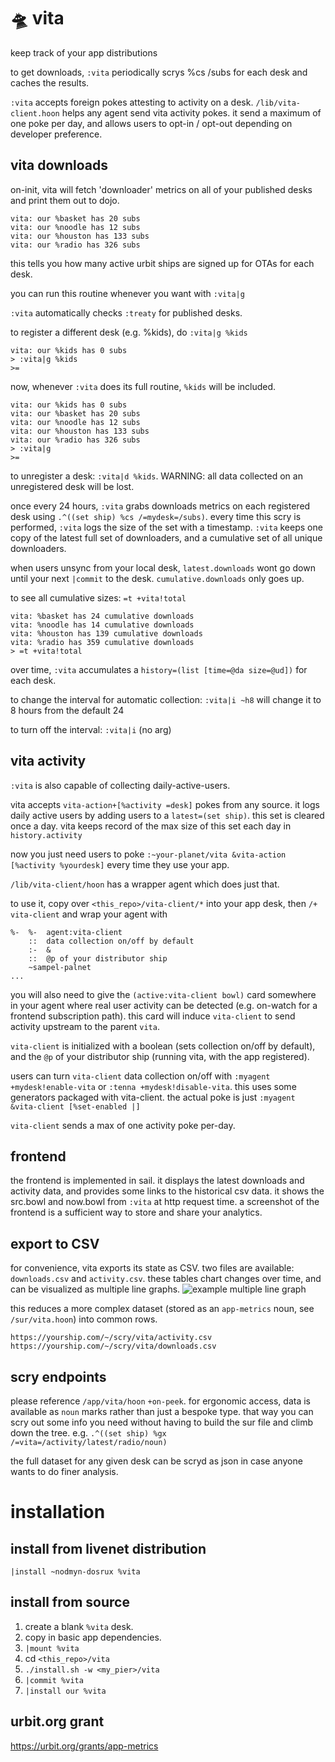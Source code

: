 # 🛸 vita

keep track of your app distributions

to get downloads, `:vita` periodically scrys %cs /subs for each desk and caches the results.

`:vita` accepts foreign pokes attesting to activity on a desk.
`/lib/vita-client.hoon` helps any agent send vita activity pokes.
it send a maximum of one poke per day, and allows users to opt-in / opt-out depending on developer preference.

## vita downloads

on-init, vita will fetch 'downloader' metrics on all of your published desks and print them out to dojo.

```
vita: our %basket has 20 subs
vita: our %noodle has 12 subs
vita: our %houston has 133 subs
vita: our %radio has 326 subs
```

this tells you how many active urbit ships are signed up for OTAs for each desk.

you can run this routine whenever you want with `:vita|g`

`:vita` automatically checks `:treaty` for published desks.

to register a different desk (e.g. %kids), do `:vita|g %kids`

```
vita: our %kids has 0 subs
> :vita|g %kids
>=
```

now, whenever `:vita` does its full routine, `%kids` will be included.

```
vita: our %kids has 0 subs
vita: our %basket has 20 subs
vita: our %noodle has 12 subs
vita: our %houston has 133 subs
vita: our %radio has 326 subs
> :vita|g
>=
```

to unregister a desk: `:vita|d %kids`. WARNING: all data collected on an unregistered desk will be lost.

once every 24 hours, `:vita` grabs downloads metrics on each registered desk using `.^((set ship) %cs /=mydesk=/subs)`. every time this scry is performed, `:vita` logs the size of the set with a timestamp. `:vita` keeps one copy of the latest full set of downloaders, and a cumulative set of all unique downloaders.

when users unsync from your local desk, `latest.downloads` wont go down until your next `|commit` to the desk.
`cumulative.downloads` only goes up.

to see all cumulative sizes: `=t +vita!total`

```
vita: %basket has 24 cumulative downloads
vita: %noodle has 14 cumulative downloads
vita: %houston has 139 cumulative downloads
vita: %radio has 359 cumulative downloads
> =t +vita!total
```

over time, `:vita` accumulates a `history=(list [time=@da size=@ud])` for each desk.

to change the interval for automatic collection: `:vita|i ~h8` will change it to 8 hours from the default 24

to turn off the interval: `:vita|i` (no arg)

## vita activity

`:vita` is also capable of collecting daily-active-users.

vita accepts `vita-action+[%activity =desk]` pokes from any source. it logs daily active users by adding users to a `latest=(set ship)`.
this set is cleared once a day. vita keeps record of the max size of this set each day in `history.activity`

now you just need users to poke `:~your-planet/vita &vita-action [%activity %yourdesk]` every time they use your app.

`/lib/vita-client/hoon` has a wrapper agent which does just that.

to use it, copy over `<this_repo>/vita-client/*` into your app desk, then `/+  vita-client` and wrap your agent with

```hoon
%-  %-  agent:vita-client
    ::  data collection on/off by default
    :-  &
    ::  @p of your distributor ship
    ~sampel-palnet
...
```

you will also need to give the `(active:vita-client bowl)` card somewhere in your agent where real user activity can be detected (e.g. on-watch for a frontend subscription path). this card will induce `vita-client` to send activity upstream to the parent `vita`.

`vita-client` is initialized with a boolean (sets collection on/off by default), and the `@p` of your distributor ship (running vita, with the app registered).

users can turn `vita-client` data collection on/off with `:myagent +mydesk!enable-vita` or `:tenna +mydesk!disable-vita`.
this uses some generators packaged with vita-client. the actual poke is just `:myagent &vita-client [%set-enabled |]`

`vita-client` sends a max of one activity poke per-day.

## frontend

the frontend is implemented in sail. it displays the latest downloads and activity data, and provides some links to the historical csv data.
it shows the src.bowl and now.bowl from `:vita` at http request time.
a screenshot of the frontend is a sufficient way to store and share your analytics.

## export to CSV

for convenience, vita exports its state as CSV. two files are available: `downloads.csv` and `activity.csv`.
these tables chart changes over time, and can be visualized as multiple line graphs.
![example multiple line graph](https://0x0.st/HsOn.png)

this reduces a more complex dataset (stored as an `app-metrics` noun, see `/sur/vita.hoon`) into common rows.

```
https://yourship.com/~/scry/vita/activity.csv
https://yourship.com/~/scry/vita/downloads.csv
```

## scry endpoints

please reference `/app/vita/hoon` `+on-peek`. for ergonomic access, data is available as `noun` marks rather than just a bespoke type.
that way you can scry out some info you need without having to build the sur file and climb down the tree.
e.g. `.^((set ship) %gx /=vita=/activity/latest/radio/noun)`

the full dataset for any given desk can be scryd as json in case anyone wants to do finer analysis.

# installation

## install from livenet distribution

`|install ~nodmyn-dosrux %vita`

## install from source

1. create a blank `%vita` desk.
2. copy in basic app dependencies.
3. `|mount %vita`
4. cd `<this_repo>/vita`
5. `./install.sh -w <my_pier>/vita`
6. `|commit %vita`
7. `|install our %vita`

## urbit.org grant

https://urbit.org/grants/app-metrics
